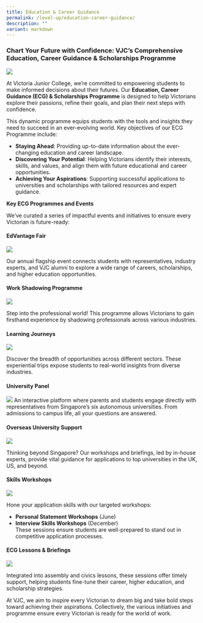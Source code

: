 ```yaml
---
title: Education & Career Guidance
permalink: /level-up/education-career-guidance/
description: ""
variant: markdown
---
```

### **Chart Your Future with Confidence: VJC’s Comprehensive Education, Career Guidance & Scholarships Programme**
 
![](/images/2024%20ECG/Edvantage%20Fair/IMG_7605.jpg)

At Victoria Junior College, we’re committed to empowering students to make informed decisions about their futures. Our **Education, Career Guidance (ECG) & Scholarships Programme** is designed to help Victorians explore their passions, refine their goals, and plan their next steps with confidence.

This dynamic programme equips students with the tools and insights they need to succeed in an ever-evolving world. Key objectives of our ECG Programme include:

*   **Staying Ahead**: Providing up-to-date information about the ever-changing education and career landscape.
*   **Discovering Your Potential**: Helping Victorians identify their interests, skills, and values, and align them with future educational and career opportunities.
*   **Achieving Your Aspirations**: Supporting successful applications to universities and scholarships with tailored resources and expert guidance.

**Key ECG Programmes and Events**

We’ve curated a series of impactful events and initiatives to ensure every Victorian is future-ready:

#### **EdVantage Fair**  
![](/images/2024%20ECG/Edvantage%20Fair/IMG_2727.jpg)

Our annual flagship event connects students with representatives, industry experts, and VJC alumni to explore a wide range of careers, scholarships, and higher education opportunities.

#### **Work Shadowing Programme**  
![](/images/2024%20ECG/84673db0_7ca5_4f89_bb72_0810a64c2c6c.jpg)

Step into the professional world! This programme allows Victorians to gain firsthand experience by shadowing professionals across various industries.

#### **Learning Journeys** 
![](/images/2024%20ECG/Learning%20Journeys/b4ce8693_8456_433f_a981_ebc6822957a2.jpg)

Discover the breadth of opportunities across different sectors. These experiential trips expose students to real-world insights from diverse industries.

#### **University Panel**  
![](/images/2024%20ECG/Uni%20Panel/IMG_8054.jpg)
An interactive platform where parents and students engage directly with representatives from Singapore’s six autonomous universities. From admissions to campus life, all your questions are answered.

#### **Overseas University Support**  
![](/images/2024%20ECG/LSE%20visit%20to%20VJC/IMG_4487.jpg)

Thinking beyond Singapore? Our workshops and briefings, led by in-house experts, provide vital guidance for applications to top universities in the UK, US, and beyond.

#### **Skills Workshops**  
![](/images/2024%20ECG/UK%20Application%20Workshop/95d22a8e_ae94_4534_b35c_1db52e389cd4.jpg)

Hone your application skills with our targeted workshops:

*   **Personal Statement Workshops** (June)
*   **Interview Skills Workshops** (December)  
    These sessions ensure students are well-prepared to stand out in competitive application processes.

#### **ECG Lessons & Briefings**  
![](/images/ECG_Assembly.jpg)

Integrated into assembly and civics lessons, these sessions offer timely support, helping students fine-tune their career, higher education, and scholarship strategies.

At VJC, we aim to inspire every Victorian to dream big and take bold steps toward achieving their aspirations. Collectively, the various initiatives and programme ensure every Victorian is ready for the world of work.